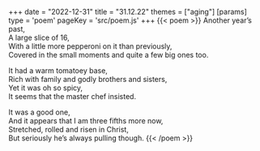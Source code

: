 +++
date = "2022-12-31"
title = "31.12.22"
themes = ["aging"]
[params]
  type = 'poem'
  pageKey = 'src/poem.js'
+++
{{< poem >}}
Another year’s past,  
A large slice of 16,  
With a little more pepperoni on it than previously,  
Covered in the small moments and quite a few big ones too.  
  
It had a warm tomatoey base,  
Rich with family and godly brothers and sisters,  
Yet it was oh so spicy,  
It seems that the master chef insisted.  
  
It was a good one,  
And it appears that I am three fifths more now,  
Stretched, rolled and risen in Christ,  
But seriously he’s always pulling though.
{{< /poem >}}